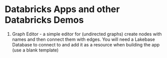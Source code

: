 # Databricks Apps and other Databricks Demos

1. Graph Editor - a simple editor for (undirected graphs) create nodes with names and then connect them with edges. You will need a Lakebase Database to connect to and add it as a resource when building the app (use a blank template)

